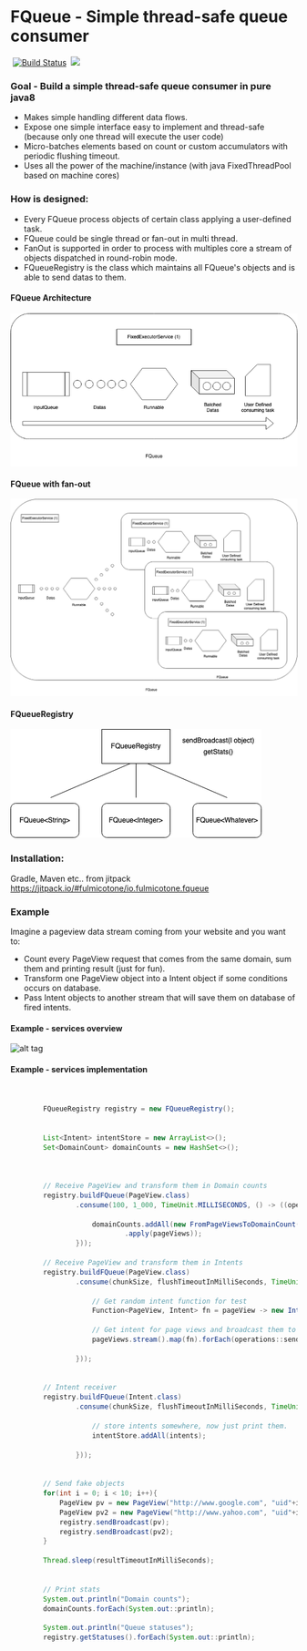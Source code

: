 # FQueue - Simple thread-safe queue consumer
&nbsp;[![Build Status](https://travis-ci.org/fulmicotone/io.fulmicotone.fqueue.svg?branch=master)](https://travis-ci.org/fulmicotone/io.fulmicotone.fqueue) &nbsp;[![](https://jitpack.io/v/fulmicotone/io.fulmicotone.fqueue.svg)](https://jitpack.io/#fulmicotone/io.fulmicotone.fqueue)


### Goal - Build a simple thread-safe queue consumer in pure java8

- Makes simple handling different data flows.
- Expose one simple interface easy to implement and thread-safe (because only one thread will execute the user code)
- Micro-batches elements based on count or custom accumulators with periodic flushing timeout.
- Uses all the power of the machine/instance (with java FixedThreadPool based on machine cores)


### How is designed:

- Every FQueue process objects of certain class applying a user-defined task.
- FQueue could be single thread or fan-out in multi thread.
- FanOut is supported in order to process with multiples core a stream of objects dispatched in round-robin mode.
- FQueueRegistry is the class which maintains all FQueue's objects and is able to send datas to them.


#### FQueue Architecture

![alt tag](https://raw.githubusercontent.com/fulmicotone/io.fulmicotone.fqueue/develop/res/drawioImg/fqueue_single.png)

#### FQueue with fan-out

![alt tag](https://raw.githubusercontent.com/fulmicotone/io.fulmicotone.fqueue/develop/res/drawioImg/round_robin.png)

#### FQueueRegistry

![alt tag](https://raw.githubusercontent.com/fulmicotone/io.fulmicotone.fqueue/develop/res/drawioImg/fqueue_registry.png)

### Installation:

Gradle, Maven etc.. from jitpack
https://jitpack.io/#fulmicotone/io.fulmicotone.fqueue



### Example

Imagine a pageview data stream coming from your website and you want to:
- Count every PageView request that comes from the same domain, sum them and printing result (just for fun).
- Transform one PageView object into a Intent object if some conditions occurs on database.
- Pass Intent objects to another stream that will save them on database of fired intents.

#### Example - services overview

![alt tag](https://raw.githubusercontent.com/fulmicotone/com.fulmicotone.qio/develop/misc/qio_example.jpg)

#### Example - services implementation
```java


        FQueueRegistry registry = new FQueueRegistry();


        List<Intent> intentStore = new ArrayList<>();
        Set<DomainCount> domainCounts = new HashSet<>();



        // Receive PageView and transform them in Domain counts
        registry.buildFQueue(PageView.class)
                .consume(100, 1_000, TimeUnit.MILLISECONDS, () -> ((operations, pageViews) -> {

                    domainCounts.addAll(new FromPageViewsToDomainCount()
                            .apply(pageViews));
                }));

        // Receive PageView and transform them in Intents
        registry.buildFQueue(PageView.class)
                .consume(chunkSize, flushTimeoutInMilliSeconds, TimeUnit.MILLISECONDS, () -> ((operations, pageViews) -> {

                    // Get random intent function for test
                    Function<PageView, Intent> fn = pageView -> new Intent(pageView.getUserId(), UUID.randomUUID().toString());

                    // Get intent for page views and broadcast them to Intent receiver.
                    pageViews.stream().map(fn).forEach(operations::sendBroadcast);

                }));


        // Intent receiver
        registry.buildFQueue(Intent.class)
                .consume(chunkSize, flushTimeoutInMilliSeconds, TimeUnit.MILLISECONDS, () -> ((operations, intents) -> {

                    // store intents somewhere, now just print them.
                    intentStore.addAll(intents);

                }));


        // Send fake objects
        for(int i = 0; i < 10; i++){
            PageView pv = new PageView("http://www.google.com", "uid"+i);
            PageView pv2 = new PageView("http://www.yahoo.com", "uid"+i);
            registry.sendBroadcast(pv);
            registry.sendBroadcast(pv2);
        }

        Thread.sleep(resultTimeoutInMilliSeconds);


        // Print stats
        System.out.println("Domain counts");
        domainCounts.forEach(System.out::println);

        System.out.println("Queue statuses");
        registry.getStatuses().forEach(System.out::println);


